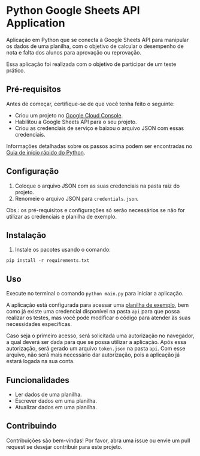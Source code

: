 # Python Google Sheets API Application

Aplicação em Python que se conecta à Google Sheets API para manipular os dados de uma planilha, com o objetivo de calcular o desempenho de nota e falta dos alunos para aprovação ou reprovação.

Essa aplicação foi realizada com o objetivo de participar de um teste prático.

## Pré-requisitos

Antes de começar, certifique-se de que você tenha feito o seguinte:

- Criou um projeto no [Google Cloud Console](https://console.cloud.google.com/).
- Habilitou a Google Sheets API para o seu projeto.
- Criou as credenciais de serviço e baixou o arquivo JSON com essas credenciais.

Informações detalhadas sobre os passos acima podem ser encontradas no [Guia de início rápido do Python](https://developers.google.com/sheets/api/quickstart/python?hl=pt-br).

## Configuração

1. Coloque o arquivo JSON com as suas credenciais na pasta raiz do projeto.
2. Renomeie o arquivo JSON para `credentials.json`.

Obs.: os pré-requisitos e configurações só serão necessários se não for utilizar as credenciais e planilha de exemplo.

## Instalação

1. Instale os pacotes usando o comando:

```
pip install -r requirements.txt
```

## Uso

Execute no terminal o comando `python main.py` para iniciar a aplicação. 

A aplicação está configurada para acessar uma [planilha de exemplo](https://docs.google.com/spreadsheets/d/1eFTeFhnTtIFhEigmd5R3g-cJiYkHbNpsA0N4M5y-fO4/edit#gid=0), bem como já existe uma credencial disponível na pasta `api` para que possa realizar os testes, mas você pode modificar o código para atender às suas necessidades específicas.

Caso seja o primeiro acesso, será solicitada uma autorização no navegador, a qual deverá ser dada para que se possa utilizar a aplicação. Após essa autorização, será gerado um arquivo `token.json` na pasta `api`. Com esse arquivo, não será mais necessário dar autorização, pois a aplicação já estará logada na sua conta.

## Funcionalidades

- Ler dados de uma planilha.
- Escrever dados em uma planilha.
- Atualizar dados em uma planilha.

## Contribuindo

Contribuições são bem-vindas! Por favor, abra uma issue ou envie um pull request se desejar contribuir para este projeto.
